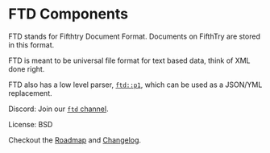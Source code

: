 # FTD Components

FTD stands for Fifthtry Document Format. Documents on FifthTry are stored in this
format.

FTD is meant to be universal file format for text based data, think of XML done
right.

FTD also has a low level parser, [`ftd::p1`](https://www.fifthtry.com/fifthtry/ftd/p1/), which can be used
as a JSON/YML replacement.

Discord: Join our [`ftd` channel](https://discord.gg/xN3uD8P7WA).

License: BSD

Checkout the [Roadmap](https://www.fifthtry.com/fifthtry/ftd/roadmap/) and 
[Changelog](https://www.fifthtry.com/fifthtry/ftd/changelog/).

